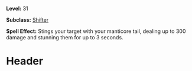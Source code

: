 <!-- TITLE: Spell: Manticore Sting -->
<!-- SUBTITLE:  -->

**Level:** 31

**Subclass:** [Shifter](shifter)

**Spell Effect:** Stings your target with your manticore tail, dealing up to 300 damage and stunning them for up to 3 seconds.

# Header